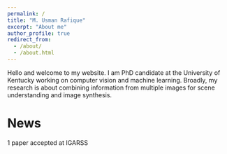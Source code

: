 ```yaml
---
permalink: /
title: "M. Usman Rafique"
excerpt: "About me"
author_profile: true
redirect_from: 
  - /about/
  - /about.html
---
```

Hello and welcome to my website. I am PhD candidate at the University of Kentucky working on computer vision and machine learning. Broadly, my research is about combining information from multiple images for scene understanding and image synthesis.

News
======
1 paper accepted at IGARSS
